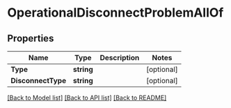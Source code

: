 # OperationalDisconnectProblemAllOf

## Properties

Name | Type | Description | Notes
------------ | ------------- | ------------- | -------------
**Type** | **string** |  | [optional] 
**DisconnectType** | **string** |  | [optional] 

[[Back to Model list]](../README.md#documentation-for-models) [[Back to API list]](../README.md#documentation-for-api-endpoints) [[Back to README]](../README.md)


